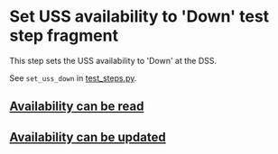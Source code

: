 # Set USS availability to 'Down' test step fragment

This step sets the USS availability to 'Down' at the DSS.

See `set_uss_down` in [test_steps.py](test_steps.py).

## [Availability can be read](./dss/fragments/availability/read.md)

## [Availability can be updated](./dss/fragments/availability/update.md)
